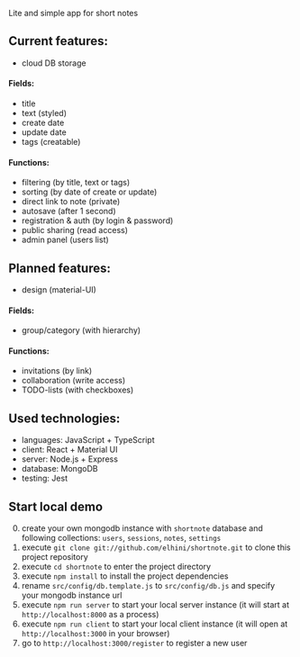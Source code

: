 Lite and simple app for short notes

## Current features:

- cloud DB storage

#### Fields:
- title
- text (styled)
- create date
- update date
- tags (creatable)

#### Functions:
- filtering (by title, text or tags)
- sorting (by date of create or update)
- direct link to note (private)
- autosave (after 1 second)
- registration & auth (by login & password)
- public sharing (read access)
- admin panel (users list)

## Planned features:

- design (material-UI)

#### Fields:
- group/category (with hierarchy)

#### Functions:
- invitations (by link)
- collaboration (write access)
- TODO-lists (with checkboxes)

## Used technologies:

- languages: JavaScript + TypeScript
- client: React + Material UI
- server: Node.js + Express
- database: MongoDB
- testing: Jest

## Start local demo
0. create your own mongodb instance with `shortnote` database and following collections: `users`, `sessions`, `notes`, `settings`
1. execute `git clone git://github.com/elhini/shortnote.git` to clone this project repository
2. execute `cd shortnote` to enter the project directory
3. execute `npm install` to install the project dependencies
4. rename `src/config/db.template.js` to `src/config/db.js` and specify your mongodb instance url
5. execute `npm run server` to start your local server instance (it will start at `http://localhost:8000` as a process)
6. execute `npm run client` to start your local client instance (it will open at `http://localhost:3000` in your browser)
7. go to `http://localhost:3000/register` to register a new user
